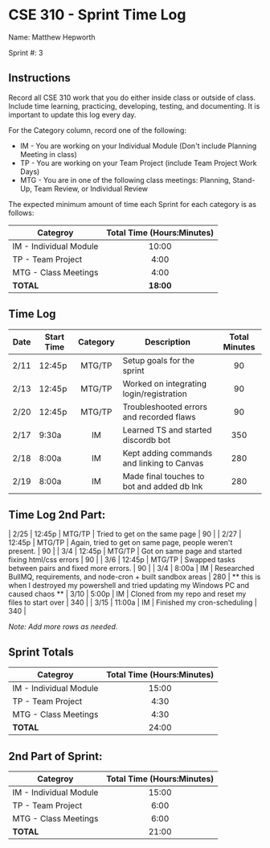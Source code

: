 # CSE 310 - Sprint Time Log

Name: Matthew Hepworth

Sprint #: 3

## Instructions

Record all CSE 310 work that you do either inside class or outside of class.  Include time learning, practicing, developing, testing, and documenting.  It is important to update this log every day.

For the Category column, record one of the following:
* IM - You are working on your Individual Module (Don't include Planning Meeting in class)
* TP - You are working on your Team Project (include Team Project Work Days)
* MTG - You are in one of the following class meetings: Planning, Stand-Up, Team Review, or Individual Review

The expected minimum amount of time each Sprint for each category is as follows:

|Categroy                       |Total Time (Hours:Minutes)|
|-------------------------------|:------------------------:|
|IM - Individual Module         |          10:00           |
|TP - Team Project              |           4:00           |
|MTG - Class Meetings           |           4:00           |
|**TOTAL**                      |        **18:00**         |

## Time Log

|Date      |Start Time|Category|Description                                 |Total Minutes|
|----------|----------|:------:|--------------------------------------------|:-----------:|
|   2/11   |  12:45p  | MTG/TP | Setup goals for the sprint                 |     90      |
|   2/13   |  12:45p  | MTG/TP | Worked on integrating login/registration   |     90      |
|   2/20   |  12:45p  | MTG/TP | Troubleshooted errors and recorded flaws   |     90      |
|   2/17   |  9:30a   |   IM   | Learned TS and started discordb bot        |     350     |
|   2/18   |  8:00a   |   IM   | Kept adding commands and linking to Canvas |     280     |
|   2/19   |  8:00a   |   IM   | Made final touches to bot and added db lnk |     280     |

## Time Log 2nd Part:
|   2/25   |  12:45p  | MTG/TP | Tried to get on the same page              |     90      |
|   2/27   |  12:45p  | MTG/TP | Again, tried to get on same page, people weren't present.   |     90      |
|   3/4    |  12:45p  | MTG/TP | Got on same page and started fixing html/css errors   |     90      |
|   3/6    |  12:45p  | MTG/TP | Swapped tasks between pairs and fixed more errors.   |     90      |
|   3/4    |  8:00a   |   IM   | Researched BullMQ, requirements, and node-cron + built sandbox areas |     280     |
** this is when I destroyed my powershell and tried updating my Windows PC and caused chaos **
|   3/10    |  5:00p   |   IM   | Cloned from my repo and reset my files to start over |     340     |
|   3/15    |  11:00a  |   IM   | Finished my cron-scheduling |     340     |

_Note: Add more rows as needed._

## Sprint Totals

|Categroy                       |Total Time (Hours:Minutes)|
|-------------------------------|:------------------------:|
|IM - Individual Module         |             15:00            |
|TP - Team Project              |             4:30             |
|MTG - Class Meetings           |             4:30             |
|**TOTAL**                      |             24:00            |

## 2nd Part of Sprint:
|Categroy                       |Total Time (Hours:Minutes)|
|-------------------------------|:------------------------:|
|IM - Individual Module         |             15:00            |
|TP - Team Project              |             6:00             |
|MTG - Class Meetings           |             6:00             |
|**TOTAL**                      |             21:00            |